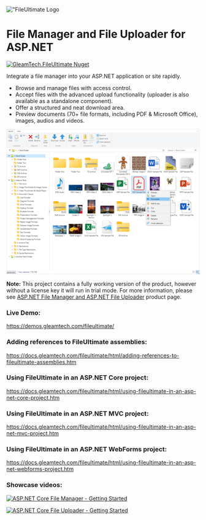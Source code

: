 !["FileUltimate Logo](fileultimate-logo.png)
# File Manager and File Uploader for ASP.NET
[![GleamTech.FileUltimate Nuget](https://img.shields.io/nuget/v/GleamTech.FileUltimate)](https://www.nuget.org/packages/GleamTech.FileUltimate/ "GleamTech.FileUltimate Nuget")

Integrate a file manager into your ASP.NET application or site rapidly.

- Browse and manage files with access control.
- Accept files with the advanced upload functionality (uploader is also available as a standalone component).
- Offer a structured and neat download area.
- Preview documents (70+ file formats, including PDF & Microsoft Office), images, audios and videos.

<kbd>![File Manager and File Uploader for ASP.NET](fileultimate-screenshot.png)</kbd>

**Note:** This project contains a fully working version of the product, however without a license key it will run in trial mode. For more information, please see [ASP.NET File Manager and ASP.NET File Uploader](https://www.gleamtech.com/fileultimate) product page.

### Live Demo:
https://demos.gleamtech.com/fileultimate/

### Adding references to FileUltimate assemblies:
https://docs.gleamtech.com/fileultimate/html/adding-references-to-fileultimate-assemblies.htm

### Using FileUltimate in an ASP.NET Core project:
https://docs.gleamtech.com/fileultimate/html/using-fileultimate-in-an-asp-net-core-project.htm

### Using FileUltimate in an ASP.NET MVC project:
https://docs.gleamtech.com/fileultimate/html/using-fileultimate-in-an-asp-net-mvc-project.htm

### Using FileUltimate in an ASP.NET WebForms project:
https://docs.gleamtech.com/fileultimate/html/using-fileultimate-in-an-asp-net-webforms-project.htm

### Showcase videos:
[![ASP.NET Core File Manager - Getting Started](https://i.ytimg.com/vi/oZ9ZfwsqchM/maxresdefault.jpg)](https://youtu.be/oZ9ZfwsqchM "ASP.NET Core File Manager - Getting Started")

[![ASP.NET Core File Uploader - Getting Started](https://i.ytimg.com/vi/LWGYuZzYxzg/maxresdefault.jpg)](https://youtu.be/LWGYuZzYxzg "ASP.NET Core File Uploader - Getting Started")

